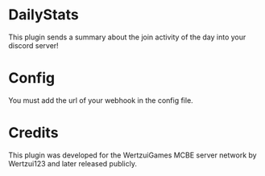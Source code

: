 # DailyStats
This plugin sends a summary about the join activity of the day into your discord server!

# Config
You must add the url of your webhook in the config file.

# Credits
This plugin was developed for the WertzuiGames MCBE server network by Wertzui123 and later released publicly.